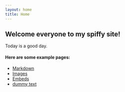 ```yaml
---
layout: home
title: Home
---
```


## Welcome everyone to my spiffy site!
Today is a good day.

#### Here are some example pages:

- [Markdown](02-markdown-examples)
- [Images](03-images-examples)
- [Embeds](04-embeds-examples)
- [dummy text](http://fillerama.io/)
